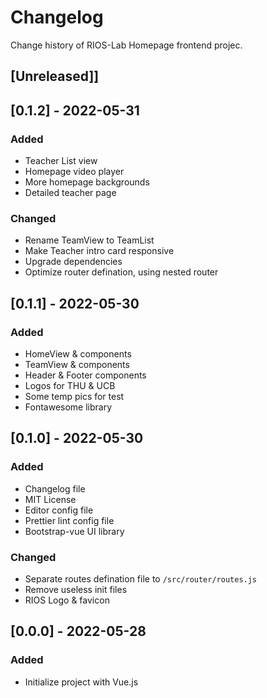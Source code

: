 # Changelog

Change history of RIOS-Lab Homepage frontend projec.

## [Unreleased]]

## [0.1.2] - 2022-05-31

### Added

- Teacher List view
- Homepage video player
- More homepage backgrounds
- Detailed teacher page

### Changed

- Rename TeamView to TeamList
- Make Teacher intro card responsive
- Upgrade dependencies
- Optimize router defination, using nested router

## [0.1.1] - 2022-05-30

### Added

- HomeView & components
- TeamView & components
- Header & Footer components
- Logos for THU & UCB
- Some temp pics for test
- Fontawesome library

## [0.1.0] - 2022-05-30

### Added

- Changelog file
- MIT License
- Editor config file
- Prettier lint config file
- Bootstrap-vue UI library

### Changed

- Separate routes defination file to `/src/router/routes.js`
- Remove useless init files
- RIOS Logo & favicon

## [0.0.0] - 2022-05-28

### Added

- Initialize project with Vue.js
